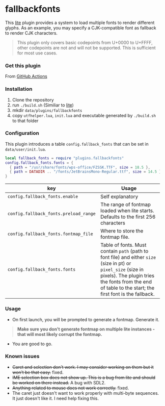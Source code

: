 # fallbackfonts

This [lite](https://github.com/rxi/lite) plugin provides a system to load multiple fonts to render different glyphs.
As an example, you may specify a CJK-compatible font as fallback to render CJK characters.

> This plugin only covers basic codepoints from U+0000 to U+FFFF, other codepoints are not and will not be supported. This is sufficient for most use cases.

### Get this plugin
From [GitHub Actions](https://github.com/takase1121/lite-fallback-fonts/actions)

### Installation
1. Clone the repository
2. run `./build.sh` (Similiar to [lite](https://github.com/rxi/lite))
3. mkdir `data/plugins/fallbackfonts`
4. copy `utfhelper.lua`, `init.lua` and executable generated by `./build.sh` to that folder


### Configuration
This plugin introduces a table `config.fallback_fonts` that can be set in `data/user/init.lua`.
```lua
local fallback_fonts = require "plugins.fallbackfonts"
config.fallback_fonts.fonts = {
  { path = "/usr/share/fonts/wps-office/FZSSK.TTF", size = 18.5 },
  { path = DATADIR .. "/fonts/JetBrainsMono-Regular.ttf", size = 14.5 },
}
```

key | Usage
----|------
`config.fallback_fonts.enable` |Self explanatory
`config.fallback_fonts.preload_range` | The range of fontmap loaded when lite starts. Defaults to the first 256 characters
`config.fallback_fonts.fontmap_file` | Where to store the fontmap file.
`config.fallback_fonts.fonts` | Table of fonts. Must contain `path` (path to font file) and either `size` (size in pt) or `pixel_size` (size in pixels). The plugin tries the fonts from the end of table to the start; the first font is the fallback.


### Usage
- On first launch, you will be prompted to generate a fontmap. Generate it.
> **Make sure you don't generate fontmap on multiple lite instances - that will most likely corrupt the fontmap.**
- You are good to go.

### Known issues
- ~~Caret and selection don't work. I may consider working on them but it won't be that easy.~~ fixed.
- ~~IME selection box does not show up. This is a bug from lite and should be worked on there instead.~~ A bug with SDL2.
- ~~Anything related to mouse does not work correctly.~~ fixed.
- The caret just doesn't want to work properly with multi-byte sequences. It just doesn't like it. I need help fixing this.
